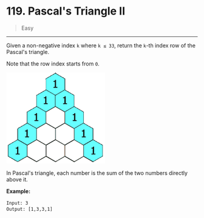 # 119. Pascal's Triangle II

> Easy

------

Given a non-negative index `k` where `k ≤ 33`, return the `k`-th index row of the Pascal's triangle.

Note that the row index starts from `0`.

![pascal-triangle](images/pascal-triangle.gif)

In Pascal's triangle, each number is the sum of the two numbers directly above it.

**Example:**

```
Input: 3
Output: [1,3,3,1]
```